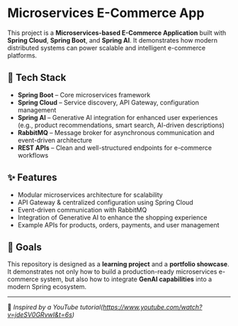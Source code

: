# Microservices E-Commerce App

This project is a **Microservices-based E-Commerce Application** built with **Spring Cloud**, **Spring Boot**, and **Spring AI**. It demonstrates how modern distributed systems can power scalable and intelligent e-commerce platforms.

## 🔧 Tech Stack
- **Spring Boot** – Core microservices framework
- **Spring Cloud** – Service discovery, API Gateway, configuration management
- **Spring AI** – Generative AI integration for enhanced user experiences (e.g., product recommendations, smart search, AI-driven descriptions)
- **RabbitMQ** – Message broker for asynchronous communication and event-driven architecture
- **REST APIs** – Clean and well-structured endpoints for e-commerce workflows

## ✨ Features
- Modular microservices architecture for scalability
- API Gateway & centralized configuration using Spring Cloud
- Event-driven communication with RabbitMQ
- Integration of Generative AI to enhance the shopping experience
- Example APIs for products, orders, payments, and user management

## 🚀 Goals
This repository is designed as a **learning project** and a **portfolio showcase**.  
It demonstrates not only how to build a production-ready microservices e-commerce system, but also how to integrate **GenAI capabilities** into a modern Spring ecosystem.

---

📌 *Inspired by a YouTube tutorial(https://www.youtube.com/watch?v=jdeSV0GRvwI&t=6s)*

